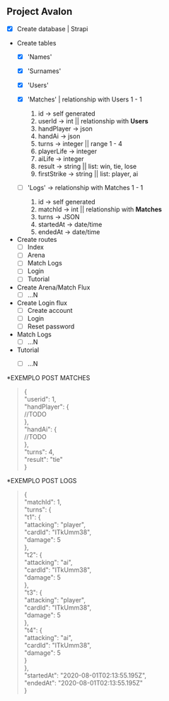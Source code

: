 ## Project Avalon

- [x] Create database | Strapi

* Create tables
    - [x] 'Names'
    - [x] 'Surnames'
    - [x] 'Users'
    - [x] 'Matches' | relationship with Users 1 - 1
        1. id -> self generated
        2. userId -> int || relationship with **Users**
        3. handPlayer -> json
        4. handAi -> json
        5. turns -> integer || range 1 - 4
        6. playerLife -> integer
        7. aiLife -> integer
        8. result -> string || list: win, tie, lose
        9. firstStrike -> string || list: player, ai

    - [ ] 'Logs' -> relationship with Matches 1 - 1
        1. id -> self generated
        2. matchId -> int || relationship with **Matches**
        3. turns -> JSON
        4. startedAt -> date/time
        5. endedAt -> date/time

* Create routes
    - [ ] Index
    - [ ] Arena
    - [ ] Match Logs
    - [ ] Login
    - [ ] Tutorial

* Create Arena/Match Flux
    - [ ] ...N

* Create Login flux
    - [ ] Create account
    - [ ] Login
    - [ ] Reset password

* Match Logs
    - [ ] ...N

* Tutorial
    - [ ] ...N



*EXEMPLO POST MATCHES    
> {\
>     "userid": 1,\
>     "handPlayer": {\
>         //TODO\
>     },\
>     "handAi": {\
>         //TODO\
>     },\
>     "turns": 4,\
>     "result": "tie"\
> }    


*EXEMPLO POST LOGS    
> {\
>     "matchId": 1,\
>     "turns": {\
>         "t1": {\
>             "attacking": "player",\
>             "cardId": "ITkUmm38",\
>             "damage": 5\
>         },\
>         "t2": {\
>             "attacking": "ai",\
>             "cardId": "ITkUmm38",\
>             "damage": 5\
>         },\
>         "t3": {\
>             "attacking": "player",\
>             "cardId": "ITkUmm38",\
>             "damage": 5\
>         },\
>         "t4": {\
>             "attacking": "ai",\
>             "cardId": "ITkUmm38",\
>             "damage": 5\
>         }\
>     },\
>     "startedAt": "2020-08-01T02:13:55.195Z",\
>     "endedAt": "2020-08-01T02:13:55.195Z"\
> }